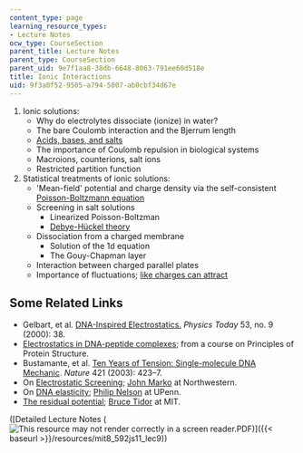 ```yaml
---
content_type: page
learning_resource_types:
- Lecture Notes
ocw_type: CourseSection
parent_title: Lecture Notes
parent_type: CourseSection
parent_uid: 9e7f1aa8-38db-6648-8063-791ee60d518e
title: Ionic Interactions
uid: 9f3a0f52-9505-a794-5007-ab0cbf34d67e
---
```


1.  Ionic solutions:
    *   Why do electrolytes dissociate (ionize) in water?
    *   The bare Coulomb interaction and the Bjerrum length
    *   [Acids, bases, and salts](http://www.shodor.org/unchem/basic/ab/)
    *   The importance of Coulomb repulsion in biological systems
    *   Macroions, counterions, salt ions
    *   Restricted partition function
2.  Statistical treatments of ionic solutions:
    *   'Mean-field' potential and charge density via the self-consistent [Poisson-Boltzmann equation](http://en.wikipedia.org/wiki/Poisson-Boltzmann_equation)
    *   Screening in salt solutions
        *   Linearized Poisson-Boltzman
        *   [Debye-Hückel theory](http://chemwiki.ucdavis.edu/Physical_Chemistry/Physical_Properties_of_Matter/Solutions_and_Mixtures/Nonideal_Ssolutions/Debye-H%C3%BCckel)
    *   Dissociation from a charged membrane
        *   Solution of the 1d equation
        *   The Gouy-Chapman layer
    *   Interaction between charged parallel plates
    *   Importance of fluctuations; [like charges can attract](http://physics.aps.org/story/v6/st25)

Some Related Links
------------------

*   Gelbart, et al. [DNA-Inspired Electrostatics.](https://doi.org/10.1063/1.1325230) _Physics Today_ 53, no. 9 (2000): 38.
*   [Electrostatics in DNA-peptide complexes](http://www.cryst.bbk.ac.uk/PPS2/projects/soler/project.html); from a course on Principles of Protein Structure.
*   Bustamante, et al. [Ten Years of Tension: Single-molecule DNA Mechanic](http://dx.doi.org/10.1038/nature01405). _Nature_ 421 (2003): 423–7.
*   On [Electrostatic Screening](https://aip.scitation.org/doi/pdf/10.1063/1.522539); [John Marko](http://markolab.bmbcb.northwestern.edu/marko/) at Northwestern.
*   On [DNA elasticity](http://dept.physics.upenn.edu/%7Epcn/mcgraw2/mcglatex.html); [Philip Nelson](http://www.physics.upenn.edu/%7Epcn/) at UPenn.
*   [The residual potential](http://web.mit.edu/tidor/www/residual/index.html); [Bruce Tidor](http://web.mit.edu/tidor/www/index.html) at MIT.

([Detailed Lecture Notes (![This resource may not render correctly in a screen reader.](/images/inacessible.gif)PDF)]({{< baseurl >}}/resources/mit8_592js11_lec9))